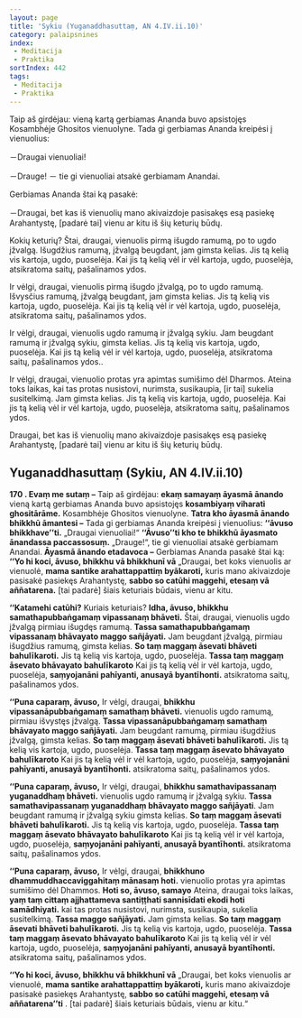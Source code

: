 ```yaml
---
layout: page
title: 'Sykiu (Yuganaddhasuttaṃ, AN 4.IV.ii.10)'
category: palaipsnines
index: 
 - Meditacija 
 - Praktika
sortIndex: 442
tags:
 - Meditacija
 - Praktika
---
```

Taip aš girdėjau: vieną kartą gerbiamas Ananda buvo apsistojęs Kosambhėje Ghositos vienuolyne. Tada gi gerbiamas Ananda kreipėsi į vienuolius:

－Draugai vienuoliai!

－Drauge! － tie gi vienuoliai atsakė gerbiamam Anandai.

Gerbiamas Ananda štai ką pasakė:

－Draugai, bet kas iš vienuolių mano akivaizdoje pasisakęs esą pasiekę Arahantystę, \[padarė tai] vienu ar kitu iš šių keturių būdų.

Kokių keturių? Štai, draugai, vienuolis pirmą išugdo ramumą, po to ugdo įžvalgą. Išugdžius ramumą, įžvalgą beugdant, jam gimsta kelias. Jis tą kelią vis kartoja, ugdo, puoselėja. Kai jis tą kelią vėl ir vėl kartoja, ugdo, puoselėja, atsikratoma saitų, pašalinamos ydos.

Ir vėlgi, draugai, vienuolis pirmą išugdo įžvalgą, po to ugdo ramumą. Išvysčius ramumą, įžvalgą beugdant, jam gimsta kelias. Jis tą kelią vis kartoja, ugdo, puoselėja. Kai jis tą kelią vėl ir vėl kartoja, ugdo, puoselėja, atsikratoma saitų, pašalinamos ydos. 

Ir vėlgi, draugai, vienuolis ugdo ramumą ir įžvalgą sykiu. Jam beugdant ramumą ir įžvalgą sykiu, gimsta kelias. Jis tą kelią vis kartoja, ugdo, puoselėja. Kai jis tą kelią vėl ir vėl kartoja, ugdo, puoselėja, atsikratoma saitų, pašalinamos ydos..

Ir vėlgi, draugai, vienuolio protas yra apimtas sumišimo dėl Dharmos. Ateina toks laikas, kai tas protas nusistovi, nurimsta, susikaupia, \[ir tai] sukelia susitelkimą. Jam gimsta kelias. Jis tą kelią vis kartoja, ugdo, puoselėja. Kai jis tą kelią vėl ir vėl kartoja, ugdo, puoselėja, atsikratoma saitų, pašalinamos ydos.

Draugai, bet kas iš vienuolių mano akivaizdoje pasisakęs esą pasiekę Arahantystę, \[padarė tai] vienu ar kitu iš šių keturių būdų.

## Yuganaddhasuttaṃ (Sykiu, AN 4.IV.ii.10)

**170 . Evaṃ me sutaṃ –** Taip aš girdėjau: **ekaṃ samayaṃ āyasmā ānando** vieną kartą gerbiamas Ananda buvo apsistojęs **kosambiyaṃ viharati ghositārāme.** Kosambhėje Ghositos vienuolyne. **Tatra kho āyasmā ānando bhikkhū āmantesi –** Tada gi gerbiamas Ananda kreipėsi į vienuolius: **‘‘āvuso bhikkhave’’ti.** „Draugai vienuoliai!“ **‘‘Āvuso’’ti kho te bhikkhū āyasmato ānandassa paccassosuṃ.** „Drauge!“, tie gi vienuoliai atsakė gerbiamam Anandai. **Āyasmā ānando etadavoca –** Gerbiamas Ananda pasakė štai ką: **‘‘Yo hi koci, āvuso, bhikkhu vā bhikkhunī vā** „Draugai, bet koks vienuolis ar vienuolė, **mama santike arahattappattiṃ byākaroti,** kuris mano akivaizdoje pasisakė pasiekęs Arahantystę, **sabbo so catūhi maggehi, etesaṃ vā aññatarena.** \[tai padarė] šiais keturiais būdais, vienu ar kitu.

**‘‘Katamehi catūhi?** Kuriais keturiais? **Idha, āvuso, bhikkhu samathapubbaṅgamaṃ vipassanaṃ bhāveti.** Štai, draugai, vienuolis ugdo įžvalgą pirmiau išugdęs ramumą. **Tassa samathapubbaṅgamaṃ vipassanaṃ bhāvayato maggo sañjāyati.** Jam beugdant įžvalgą, pirmiau išugdžius ramumą, gimsta kelias. **So taṃ maggaṃ āsevati bhāveti bahulīkaroti.** Jis tą kelią vis kartoja, ugdo, puoselėja. **Tassa taṃ maggaṃ āsevato bhāvayato bahulīkaroto** Kai jis tą kelią vėl ir vėl kartoja, ugdo, puoselėja, **saṃyojanāni pahīyanti, anusayā byantīhonti.** atsikratoma saitų, pašalinamos ydos.

**‘‘Puna caparaṃ, āvuso,** Ir vėlgi, draugai, **bhikkhu vipassanāpubbaṅgamaṃ samathaṃ bhāveti.** vienuolis ugdo ramumą, pirmiau išvystęs įžvalgą. **Tassa vipassanāpubbaṅgamaṃ samathaṃ bhāvayato maggo sañjāyati.** Jam beugdant ramumą, pirmiau išugdžius įžvalgą, gimsta kelias. **So taṃ maggaṃ āsevati bhāveti bahulīkaroti.** Jis tą kelią vis kartoja, ugdo, puoselėja. **Tassa taṃ maggaṃ āsevato bhāvayato bahulīkaroto** Kai jis tą kelią vėl ir vėl kartoja, ugdo, puoselėja, **saṃyojanāni pahīyanti, anusayā byantīhonti.** atsikratoma saitų, pašalinamos ydos.

**‘‘Puna caparaṃ, āvuso,** Ir vėlgi, draugai, **bhikkhu samathavipassanaṃ yuganaddhaṃ bhāveti.** vienuolis ugdo ramumą ir įžvalgą sykiu. **Tassa samathavipassanaṃ yuganaddhaṃ bhāvayato maggo sañjāyati**. Jam beugdant ramumą ir įžvalgą sykiu gimsta kelias. **So taṃ maggaṃ āsevati bhāveti bahulīkaroti.** Jis tą kelią vis kartoja, ugdo, puoselėja. **Tassa taṃ maggaṃ āsevato bhāvayato bahulīkaroto** Kai jis tą kelią vėl ir vėl kartoja, ugdo, puoselėja, **saṃyojanāni pahīyanti, anusayā byantīhonti.** atsikratoma saitų, pašalinamos ydos.

**‘‘Puna caparaṃ, āvuso,** Ir vėlgi, draugai, **bhikkhuno dhammuddhaccaviggahitaṃ mānasaṃ hoti.** vienuolio protas yra apimtas sumišimo dėl Dhammos. **Hoti so, āvuso, samayo** Ateina, draugai toks laikas, **yaṃ taṃ cittaṃ ajjhattameva santiṭṭhati sannisīdati ekodi hoti samādhiyati.** kai tas protas nusistovi, nurimsta, susikaupia, sukelia susitelkimą. **Tassa maggo sañjāyati.** Jam gimsta kelias. **So taṃ maggaṃ āsevati bhāveti bahulīkaroti.** Jis tą kelią vis kartoja, ugdo, puoselėja. **Tassa taṃ maggaṃ āsevato bhāvayato bahulīkaroto** Kai jis tą kelią vėl ir vėl kartoja, ugdo, puoselėja, **saṃyojanāni pahīyanti, anusayā byantīhonti.** atsikratoma saitų, pašalinamos ydos.

**‘‘Yo hi koci, āvuso, bhikkhu vā bhikkhunī vā** „Draugai, bet koks vienuolis ar vienuolė, **mama santike arahattappattiṃ byākaroti,** kuris mano akivaizdoje pasisakė pasiekęs Arahantystę, **sabbo so catūhi maggehi, etesaṃ vā aññatarena’’ti** . \[tai padarė] šiais keturiais būdais, vienu ar kitu.“
